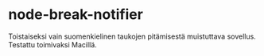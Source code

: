 # node-break-notifier

Toistaiseksi vain suomenkielinen taukojen pitämisestä muistuttava sovellus. Testattu toimivaksi Macillä.
